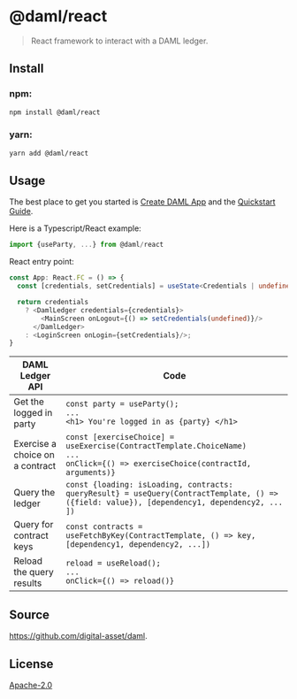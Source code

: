 # @daml/react

> React framework to interact with a DAML ledger.

## Install

### npm:

```sh
npm install @daml/react
```

### yarn:

```sh
yarn add @daml/react
```

## Usage

The best place to get you started is [Create DAML App](https://github.com/digital-asset/create-daml-app)
and the [Quickstart Guide](https://docs.daml.com/getting-started/quickstart.html).

Here is a Typescript/React example:

```typescript
import {useParty, ...} from @daml/react
```

React entry point:

```typescript
const App: React.FC = () => {
  const [credentials, setCredentials] = useState<Credentials | undefined>();

  return credentials
    ? <DamlLedger credentials={credentials}>
        <MainScreen onLogout={() => setCredentials(undefined)}/>
      </DamlLedger>
    : <LoginScreen onLogin={setCredentials}/>;
}
```
DAML Ledger API | Code
----------------|-----
Get the logged in party | `const party = useParty();` <br> `...` <br> `<h1> You're logged in as {party} </h1>`
Exercise a choice on a contract | `const [exerciseChoice] = useExercise(ContractTemplate.ChoiceName)` <br> `...` <br> `onClick={() => exerciseChoice(contractId, arguments)}`
Query the ledger | `const {loading: isLoading, contracts: queryResult} = useQuery(ContractTemplate, () => ({field: value}), [dependency1, dependency2, ... ]) ` 
Query for contract keys | `const contracts = useFetchByKey(ContractTemplate, () => key, [dependency1, dependency2, ...])` 
Reload the query results | `reload = useReload();` <br> `...` <br> `onClick={() => reload()}`

## Source
https://github.com/digital-asset/daml.

## License
[Apache-2.0](License)
